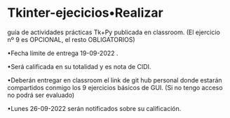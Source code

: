 # Tkinter-ejecicios•Realizar
guía de actividades prácticas Tk+Py
publicada en classroom. (El ejercicio nº 9 es OPCIONAL, el resto OBLIGATORIOS)


•Fecha
límite de entrega 19-09-2022 .


•Será
calificada en su totalidad y es nota de CIDI.


•Deberán
entregar en classroom el link de git
hub
personal donde estarán compartidos conmigo los 9 ejercicios básicos de GUI. (Si no tengo acceso no podrá ser evaluado)


•Lunes
26-09-2022 serán notificados sobre su calificación.